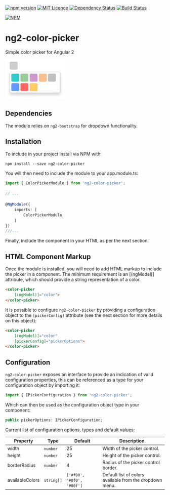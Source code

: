 [![npm version](https://badge.fury.io/js/ng2-color-picker.svg)](https://badge.fury.io/js/ng2-color-picker) [![MIT Licence](https://badges.frapsoft.com/os/mit/mit.svg?v=103)](https://opensource.org/licenses/mit-license.php) [![Dependency Status](https://www.versioneye.com/nodejs/ng2-color-picker/0.1.12/badge?style=flat-square)](https://www.versioneye.com/nodejs/ng2-color-picker/0.1.12) [![Build Status](https://travis-ci.org/AndyMeps/ng2-color-picker.svg?branch=master)](https://travis-ci.org/AndyMeps/ng2-color-picker)

[![NPM](https://nodei.co/npm/ng2-color-picker.png?downloads=true&downloadRank=true&stars=true)](https://nodei.co/npm/ng2-color-picker/)

# ng2-color-picker

Simple color picker for Angular 2

![Screenshot open](https://raw.githubusercontent.com/AndyMeps/ng2-color-picker/master/assets/screenshot-color-picker-open.png)

## Dependencies

The module relies on `ng2-bootstrap` for dropdown functionality.

## Installation

To include in your project install via NPM with:

```
npm install --save ng2-color-picker
```

You will then need to include the module to your app.module.ts:

```typescript
import { ColorPickerModule } from 'ng2-color-picker';

// ...

@NgModule({
    imports: [
        ColorPickerModule
    ]
})
///...
```

Finally, include the component in your HTML as per the next section.

## HTML Component Markup

Once the module is installed, you will need to add HTML markup to include the picker in a component.
The minimum requirement is an [(ngModel)] attribute, which should provide a string representation of a color.

```html
<color-picker
    [(ngModel)]="color">
</color-picker>
```

It is possible to configure `ng2-color-picker` by providing a configuration object to the `[pickerConfig]` attribute (see the next section for more details on this object):

```html
<color-picker
    [(ngModel)]="color"
    [pickerConfig]="pickerOptions">
</color-picker>
```

## Configuration

`ng2-color-picker` exposes an interface to provide an indication of valid configuration properties, this can be referenced as a type for your configuration object by importing it:

```typescript
import { IPickerConfiguration } from 'ng2-color-picker';
```

Which can then be used as the configuration object type in your component:

```typescript
public pickerOptions: IPickerConfiguration;
```

Current list of configuration options, types and default values:

| Property | Type | Default | Description. |
| -------- | ---- | ------- | ------------ |
| width | `number` | 25 | Width of the picker control. |
| height | `number` | 25 | Height of the picker control. |
| borderRadius | `number` | 4 | Radius of the picker control border. |
| availableColors | `string[]` | `['#f00', '#0f0', '#00f']` | Default list of colors available from the dropdown menu. |